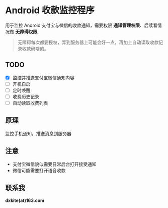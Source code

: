 # Android 收款监控程序

用于监控 Android 支付宝与微信的收款通知，需要权限 **通知管理权限**、后续看情况做 **无障碍权限**

> 无障碍每次都要授权，弄到服务器上可能会好一点，再加上自动读取收款记录收款码啥的。

## TODO

- [x] 监控并推送支付宝微信通知内容
- [ ] 开机自启
- [ ] 定时唤醒
- [ ] 收费历史记录
- [ ] 自动读取收费列表

## 原理

监控手机通知，推送消息到服务器  

## 注意

- 支付宝微信貌似需要日常后台打开接受通知
- 微信可能需要打开语音收款

## 联系我

**dxkite(at)163.com** 

